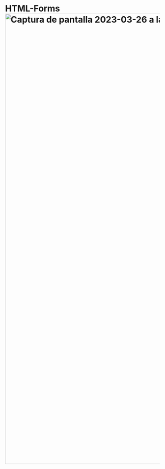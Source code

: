 # HTML-Forms<img width="1464" alt="Captura de pantalla 2023-03-26 a las 15 58 36" src="https://user-images.githubusercontent.com/116883797/227780877-73ac07e2-9189-4b41-9dca-e20917887c23.png">

